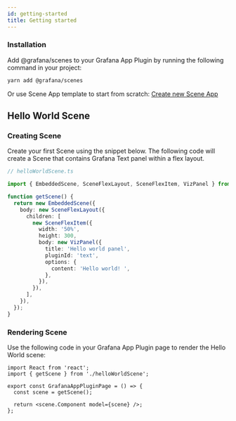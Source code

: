 ```yaml
---
id: getting-started
title: Getting started
---
```


### Installation

Add @grafana/scenes to your Grafana App Plugin by running the following command in your project:

```bash
yarn add @grafana/scenes
```

Or use Scene App template to start from scratch: [Create new Scene App](https://github.com/grafana/scenes-app-template/generate)

## Hello World Scene

### Creating Scene

Create your first Scene using the snippet below. The following code will create a Scene that contains Grafana Text panel within a flex layout.

```ts
// helloWorldScene.ts

import { EmbeddedScene, SceneFlexLayout, SceneFlexItem, VizPanel } from '@grafana/scenes';

function getScene() {
  return new EmbeddedScene({
    body: new SceneFlexLayout({
      children: [
        new SceneFlexItem({
          width: '50%',
          height: 300,
          body: new VizPanel({
            title: 'Hello world panel',
            pluginId: 'text',
            options: {
              content: 'Hello world! ',
            },
          }),
        }),
      ],
    }),
  });
}
```

### Rendering Scene

Use the following code in your Grafana App Plugin page to render the Hello World scene:

```tsx
import React from 'react';
import { getScene } from './helloWorldScene';

export const GrafanaAppPluginPage = () => {
  const scene = getScene();

  return <scene.Component model={scene} />;
};
```
